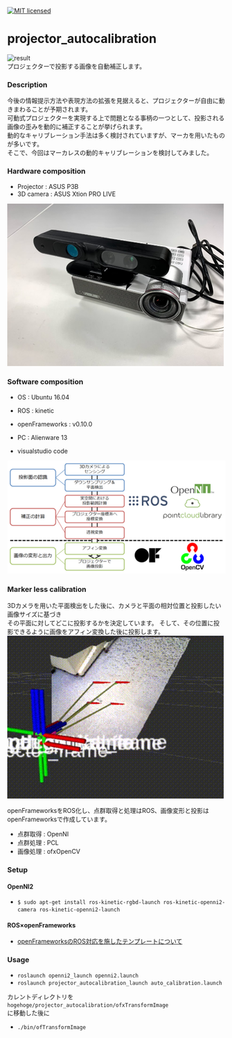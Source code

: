 [![MIT licensed](https://img.shields.io/badge/license-MIT-blue.svg)](LICENSE)
# projector_autocalibration
![result](https://github.com/chakio/projector_autocalibration/blob/master/media/auto_calibration.gif)  
プロジェクターで投影する画像を自動補正します。

### Description
今後の情報提示方法や表現方法の拡張を見据えると、プロジェクターが自由に動きまわることが予期されます。  
可動式プロジェクターを実現する上で問題となる事柄の一つとして、投影される画像の歪みを動的に補正することが挙げられます。   
動的なキャリブレーション手法は多く検討されていますが、マーカを用いたものが多いです。  
そこで、今回はマーカレスの動的キャリブレーションを検討してみました。  

### Hardware composition
* Projector : ASUS P3B
* 3D camera : ASUS Xtion PRO LIVE
<img src="https://github.com/chakio/projector_autocalibration/blob/master/media/hardware_component.jpg" width="500px"> 

### Software composition
* OS : Ubuntu 16.04
* ROS : kinetic  
* openFrameworks :   v0.10.0
* PC : Alienware 13 

* visualstudio code

<img src="https://github.com/chakio/projector_autocalibration/blob/master/media/software_component.png" width="1000px"> 


### Marker less calibration
3Dカメラを用いた平面検出をした後に、カメラと平面の相対位置と投影したい画像サイズに基づき  
その平面に対してどこに投影するかを決定しています。
そして、その位置に投影できるように画像をアフィン変換した後に投影します。  
<img src="https://github.com/chakio/projector_autocalibration/blob/master/media/plane_detection.gif" width="500px">   

openFrameworksをROS化し、点群取得と処理はROS、画像変形と投影はopenFrameworksで作成しています。  
* 点群取得 : OpenNI
* 点群処理 : PCL
* 画像処理 : ofxOpenCV

### Setup
#### OpenNI2
* ```$ sudo apt-get install ros-kinetic-rgbd-launch ros-kinetic-openni2-camera ros-kinetic-openni2-launch```  

#### ROS×openFrameworks
* [openFrameworksのROS対応を施したテンプレートについて](https://github.com/chakio/ofxRosTemplate)


### Usage
* ```roslaunch openni2_launch openni2.launch```
* ```roslaunch projector_autocalibration_launch auto_calibration.launch```   

カレントディレクトリを  
```hogehoge/projector_autocalibration/ofxTransformImage```  
に移動した後に  
* ```./bin/ofTransformImage```
